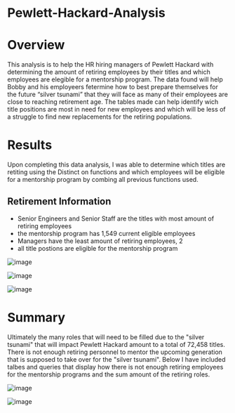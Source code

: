 # Pewlett-Hackard-Analysis
# **Overview**
This analysis is to help the HR hiring managers of Pewlett Hackard with determining the amount of retiring employees by their titles and which employees are elegible for a mentorship program. The data found will help Bobby and his employeers fetermine how to best prepare themselves for the future “silver tsunami” that they will face as many of their employees are close to reaching retirement age. The tables made can help identify wich title positions are most in need for new employees and which will be less of a struggle to find new replacements for the retiring populations.

# **Results**
Upon completing this data analysis, I was able to determine which titles are retiting using the Distinct on functions and which employees will be eligible for a mentorship program by combing all previous functions used.
## Retirement Information
- Senior Engineers and Senior Staff are the titles with most amount of retiring employees 
- the mentorship program has 1,549 current eligible employees
- Managers have the least amount of retiring employees, 2
- all title postions are eligible for the mentorship program


![image](https://user-images.githubusercontent.com/111406957/195496913-d501c544-6edd-4dbb-a8b8-2f767604c5c4.png)

![image](https://user-images.githubusercontent.com/111406957/195496831-b50cfa6f-b107-4825-bde8-848c48ee4548.png)

![image](https://user-images.githubusercontent.com/111406957/195496983-d3b49497-c288-44b6-a60d-32361806e47e.png)

# **Summary**
Ultimately the many roles that will need to be filled due to the "silver tsunami" that will impact Pewlett Hackard amount to a total of 72,458 titles. There is not enough retiring personnel to mentor the upcoming generation that is supposed to take over for the "silver tsunami". Below I have included talbes and queries that display how there is not enough retiring employees for the mentorship programs and the sum amount of the retiring roles. 


![image](https://user-images.githubusercontent.com/111406957/195522332-ca162eb0-bd82-4776-861f-53cd178c5d7b.png)


![image](https://user-images.githubusercontent.com/111406957/195520040-ae7122b8-dc33-4ea7-8a0b-4eab7d219308.png)


